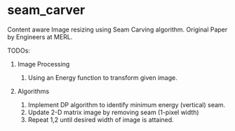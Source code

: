 # seam_carver
Content aware Image resizing using Seam Carving algorithm. Original Paper by Engineers at MERL.

TODOs:

1. Image Processing
	1. Using an Energy function to transform given image.
	
2. Algorithms
	1. Implement DP algorithm to identify minimum energy (vertical) seam.
	2. Update 2-D matrix image by removing seam (1-pixel width)
	3. Repeat 1,2 until desired width of image is attained.
